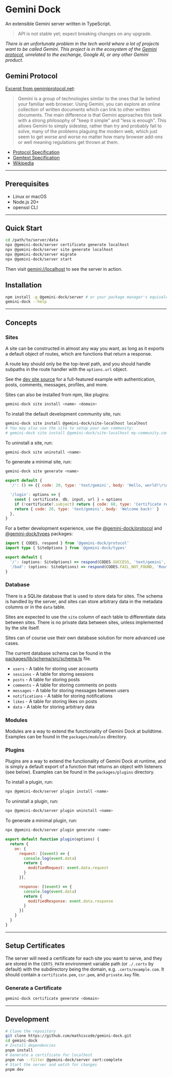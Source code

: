 # Gemini Dock

An extensible Gemini server written in TypeScript.

> API is not stable yet; expect breaking changes on any upgrade.

*There is an unfortunate problem in the tech world where a lot of projects want to be called Gemini. This project is in the ecosystem of the [Gemini protocol](https://geminiprotocol.net), unrelated to the exchange, Google AI, or any other Gemini product.*

## Gemini Protocol

[Excerpt from geminiprotocol.net](https://geminiprotocol.net):

> Gemini is a group of technologies similar to the ones that lie behind your familiar web browser. Using Gemini, you can explore an online collection of written documents which can link to other written documents. The main difference is that Gemini approaches this task with a strong philosophy of "keep it simple" and "less is enough". This allows Gemini to simply sidestep, rather than try and probably fail to solve, many of the problems plaguing the modern web, which just seem to get worse and worse no matter how many browser add-ons or well meaning regulations get thrown at them.


- [Protocol Specification](https://geminiprotocol.net/docs/protocol-specification.gmi)
- [Gemtext Specification](https://geminiprotocol.net/docs/gemtext-specification.gmi)
- [Wikipedia](https://en.wikipedia.org/wiki/Gemini_(protocol))

---

## Prerequisites

- Linux or macOS
- Node.js 20+
- openssl CLI

---

## Quick Start

```bash
cd /path/to/server/data
npx @gemini-dock/server certificate generate localhost
npx @gemini-dock/server site generate localhost
npx @gemini-dock/server migrate
npx @gemini-dock/server start
```

Then visit [gemini://localhost](gemini://localhost) to see the server in action.

## Installation

```bash
npm install -g @gemini-dock/server # or your package manager's equivalent
gemini-dock --help
```

---

## Concepts

### Sites

A site can be constructed in almost any way you want, as long as it exports a default object of routes, which are functions that return a response.

A route key should only be the top-level path, and you should handle subpaths in the route handler with the `options.url` object.

See the [dev site source](./packages/sites/localhost) for a full-featured example with authentication, posts, comments, messages, profiles, and more.

Sites can also be installed from npm, like plugins:

```bash
gemini-dock site install <name> <domain>
```

To install the default development community site, run:

```bash
gemini-dock site install @gemini-dock/site-localhost localhost
# You may also use the site to setup your own community:
# gemini-dock site install @gemini-dock/site-localhost my-community.com
```

To uninstall a site, run:

```bash
gemini-dock site uninstall <name>
```

To generate a minimal site, run:

```bash
gemini-dock site generate <name>
```

```js
export default {
  '/': () => {{ code: 20, type: 'text/gemini', body: 'Hello, world!\r\n=> /login Please login' }},

  '/login': options => {
    const { certificate, db, input, url } = options
    if (!certificate?.subject) return { code: 60, type: 'Certificate required for this route' }
    return { code: 20, type: 'text/gemini', body: 'Welcome back!' }
  },
}
```

For a better development experience, use the [@gemini-dock/protocol](https://npmjs.com/package/@gemini-dock/protocol) and [@gemini-dock/types](https://npmjs.com/package/@gemini-dock/types) packages:

```ts
import { CODES, respond } from '@gemini-dock/protocol'
import type { SiteOptions } from '@gemini-dock/types'

export default {
  '/': (options: SiteOptions) => respond(CODES.SUCCESS, 'text/gemini', 'Hello, world!'),
  '/bad': (options: SiteOptions) => respond(CODES.FAIL_NOT_FOUND, 'Route not found'),
}
```

### Database

There is a SQLite database that is used to store data for sites. The schema is handled by the server, and sites can store arbitrary data in the metadata columns or in the `data` table.

Sites are expected to use the `site` column of each table to differentiate data between sites. There is no private data between sites, unless implemented by the site itself.

Sites can of course use their own database solution for more advanced use cases.

The current database schema can be found in the [packages/lib/schema/src/schema.ts](packages/lib/schema/src/schema.ts) file.

- `users` - A table for storing user accounts
- `sessions` - A table for storing sessions
- `posts` - A table for storing posts
- `comments` - A table for storing comments on posts
- `messages` - A table for storing messages between users
- `notifications` - A table for storing notifications
- `likes` - A table for storing likes on posts
- `data` - A table for storing arbitrary data

### Modules

Modules are a way to extend the functionality of Gemini Dock at buildtime. Examples can be found in the `packages/modules` directory.

### Plugins

Plugins are a way to extend the functionality of Gemini Dock at runtime, and is simply a default export of a function that returns an object with listeners (see below). Examples can be found in the `packages/plugins` directory.

To install a plugin, run:

```bash
npx @gemini-dock/server plugin install <name>
```

To uninstall a plugin, run:

```bash
npx @gemini-dock/server plugin uninstall <name>
```

To generate a minimal plugin, run:

```bash
npx @gemini-dock/server plugin generate <name>
```

```js
export default function plugin(options) {
  return {
    on: {
      request: [(event) => {
        console.log(event.data)
        return {
          modifiedRequest: event.data.request
        }
      }],

      response: [(event) => {
        console.log(event.data)
        return {
          modifiedResponse: event.data.response
        }
      }]
    }
  }
}
```



---

## Setup Certificates

The server will need a certificate for each site you want to serve, and they are stored in the `CERTS_PATH` environment variable path (or `./.certs` by default) with the subdirectory being the domain, e.g. `.certs/example.com`. It should contain a `certificate.pem`, `csr.pem`, and `private.key` file.

### Generate a Certificate

```bash
gemini-dock certificate generate <domain>
```

---

## Development

```bash
# Clone the repository
git clone https://github.com/mathiscode/gemini-dock.git
cd gemini-dock
# Install dependencies
pnpm install
# Generate a certificate for localhost
pnpm run --filter @gemini-dock/server cert:complete
# Start the server and watch for changes
pnpm dev
```
